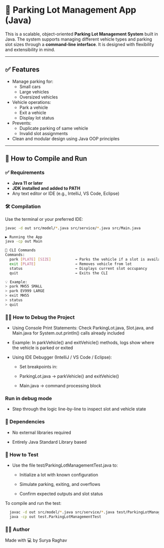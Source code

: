 # 🚗 Parking Lot Management App (Java)

This is a scalable, object-oriented **Parking Lot Management System** built in Java. 
The system supports managing different vehicle types and parking slot sizes through a **command-line interface**. 
It is designed with flexibility and extensibility in mind.

---

## ✅ Features

- Manage parking for:
  - Small cars
  - Large vehicles
  - Oversized vehicles
- Vehicle operations:
  - Park a vehicle
  - Exit a vehicle
  - Display lot status
- Prevents:
  - Duplicate parking of same vehicle
  - Invalid slot assignments
- Clean and modular design using Java OOP principles

---

## 🚀 How to Compile and Run

### ✅ Requirements

- **Java 11 or later**
- **JDK installed and added to PATH**
- Any text editor or IDE (e.g., IntelliJ, VS Code, Eclipse)

### 🛠️ Compilation

Use the terminal or your preferred IDE:

```bash
javac -d out src/model/*.java src/service/*.java src/Main.java

▶️ Running the App
java -cp out Main

🧪 CLI Commands
Commands:
  park [PLATE] [SIZE]           → Parks the vehicle if a slot is available
  exit [PLATE]                  → Removes vehicle from lot
  status                        → Displays current slot occupancy
  quit                          → Exits the CLI

💡 Example:
> park MH55 SMALL
> park EV999 LARGE
> exit MH55
> status
> quit
```

### 🧑‍🔬 How to Debug the Project
- Using Console Print Statements:
Check ParkingLot.java, Slot.java, and Main.java for System.out.println() calls already included

- Example: In parkVehicle() and exitVehicle() methods, logs show where the vehicle is parked or exited

- Using IDE Debugger (IntelliJ / VS Code / Eclipse):
  - Set breakpoints in:

  - ParkingLot.java → parkVehicle() and exitVehicle()

  - Main.java → command processing block

### Run in debug mode

  - Step through the logic line-by-line to inspect slot and vehicle state

### 📌 Dependencies
- No external libraries required

- Entirely Java Standard Library based

### 🧪 How to Test
- Use the file test/ParkingLotManagementTest.java to:

  - Initialize a lot with known configuration

  - Simulate parking, exiting, and overflows

  - Confirm expected outputs and slot status

To compile and run the test:
``` bash
  javac -d out src/model/*.java src/service/*.java test/ParkingLotManagementTest.java
  java -cp out test.ParkingLotManagementTest
```
### 🧑‍💻 Author
Made with 💻 by Surya Raghav

